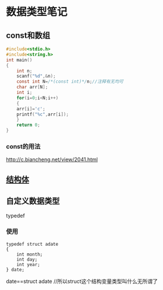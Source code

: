 # 数据类型笔记
## const和数组
```c
#include<stdio.h>
#include<string.h>
int main()
{
    int n;
    scanf("%d",&n);
    const int N=/*(const int)*/n;//注释有无均可
    char arr[N];
    int i;
    for(i=0;i<N;i++)
    {
	arr[i]='c';
    printf("%c",arr[i]);
	}
    return 0;
}
```

### const的用法
http://c.biancheng.net/view/2041.html

## [结构体](#%20结构体.md)
## 自定义数据类型
typedef
### 使用
    typedef struct adate
    {
        int month;
        int day;
        int year;
    } date;
date==struct adate
//所以struct这个结构变量类型叫什么无所谓了